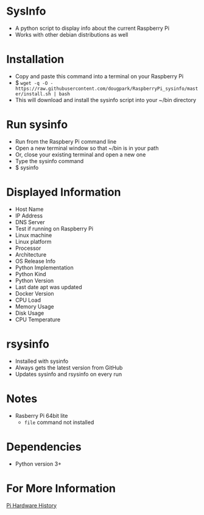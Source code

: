 # SysInfo
* A python script to display info about the current Raspberry Pi
* Works with other debian distributions as well

# Installation
* Copy and paste this command into a terminal on your Raspberry Pi
* $ ```wget -q -O - https://raw.githubusercontent.com/dougpark/RaspberryPi_sysinfo/master/install.sh | bash```
* This will download and install the sysinfo script into your ~/bin directory

# Run sysinfo
* Run from the Raspbery Pi command line
* Open a new terminal window so that ~/bin is in your path
* Or, close your existing terminal and open a new one
* Type the sysinfo command
* $ sysinfo

# Displayed Information
* Host Name
* IP Address
* DNS Server
* Test if running on Raspberry Pi
* Linux machine
* Linux platform
* Processor
* Architecture
* OS Release Info
* Python Implementation
* Python Kind
* Python Version
* Last date apt was updated
* Docker Version
* CPU Load
* Memory Usage
* Disk Usage
* CPU Temperature

# rsysinfo
* Installed with sysinfo
* Always gets the latest version from GitHub
* Updates sysinfo and rsysinfo on every run


# Notes
* Rasberry Pi 64bit lite 
    * ```file``` command not installed

# Dependencies
* Python version 3+

# For More Information
[Pi Hardware History](https://elinux.org/RPi_HardwareHistory)
